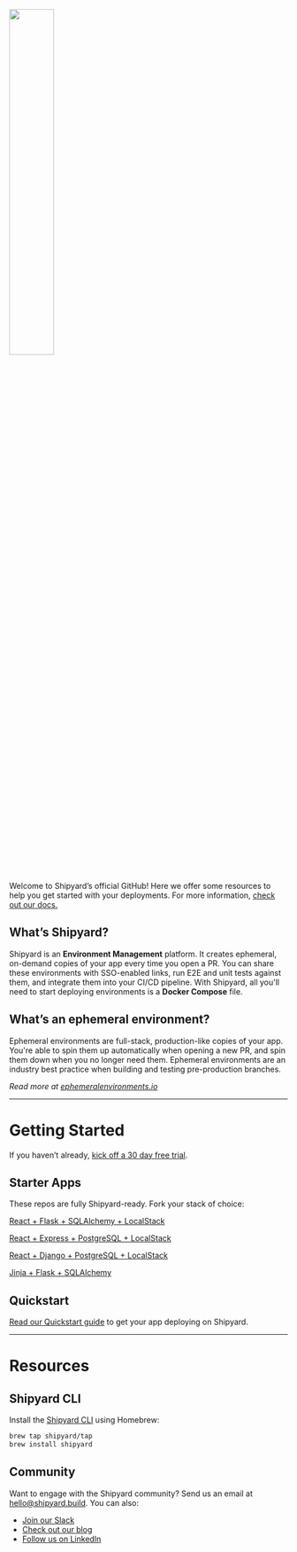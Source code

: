 <img src="https://shipyard.build/images/shipyard-teal.png" width="40%">

Welcome to Shipyard’s official GitHub! Here we offer some resources to help you get started with your deployments. For more information, [check out our docs.](https://docs.shipyard.build/docs)

## What’s Shipyard?

Shipyard is an **Environment Management** platform. It creates ephemeral, on-demand copies of your app every time you open a PR. You can share these environments with SSO-enabled links, run E2E and unit tests against them, and integrate them into your CI/CD pipeline. With Shipyard, all you'll need to start deploying environments is a **Docker Compose** file.

## What’s an ephemeral environment?

Ephemeral environments are full-stack, production-like copies of your app. You're able to spin them up automatically when opening a new PR, and spin them down when you no longer need them. Ephemeral environments are an industry best practice when building and testing pre-production branches. 

*Read more at [ephemeralenvironments.io](https://ephemeralenvironments.io)*

---

# Getting Started

If you haven’t already, [kick off a 30 day free trial](https://shipyard.build/signup).

## Starter Apps

These repos are fully Shipyard-ready. Fork your stack of choice:

[React + Flask + SQLAlchemy + LocalStack](https://github.com/shipyard/react-flask-starter)

[React + Express + PostgreSQL + LocalStack](https://github.com/shipyard/react-express-starter)

[React + Django + PostgreSQL + LocalStack](https://github.com/shipyard/react-django-starter)

[Jinja + Flask + SQLAlchemy](https://github.com/shipyard/flask-starter)

## Quickstart

[Read our Quickstart guide](https://docs.shipyard.build/quickstart) to get your app deploying on Shipyard.

---


# Resources

## Shipyard CLI

Install the [Shipyard CLI](https://github.com/shipyard/shipyard-cli) using Homebrew:

```sh
brew tap shipyard/tap
brew install shipyard
```

## Community
Want to engage with the Shipyard community? Send us an email at hello@shipyard.build. You can also:
- [Join our Slack](https://shipyardcommunity.slack.com/join/shared_invite/zt-1y44cpq6u-rJT~kg9wArqxP~N1F3K_pA#/shared-invite/email)
- [Check out our blog](https://shipyard.build/blog)
- [Follow us on LinkedIn](https://www.linkedin.com/company/shipyardbuild/)
